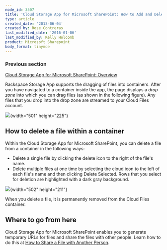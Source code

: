 ```yaml
---
node_id: 3507
title: 'Cloud Storage App for Microsoft SharePoint: How to Add and Delete Files in a Container'
type: article
created_date: '2013-06-04'
created_by: Rose Contreras
last_modified_date: '2016-01-06'
last_modified_by: Kelly Holcomb
product: Microsoft Sharepoint
body_format: tinymce
---
```


### Previous section

[Cloud Storage App for Microsoft SharePoint:
Overview](/howto/cloud-storage-app-for-microsoft-sharepoint-overview)

Rackspace Storage App supports the dragging of files into containers.
After you have navigated to a container inside the app, the page
displays a *drop zone* into which you can drag files (as shown in the
following figure). Any files that you drop into the drop zone are
streamed to your Cloud Files account.

![](https://8026b2e3760e2433679c-fffceaebb8c6ee053c935e8915a3fbe7.ssl.cf2.rackcdn.com/field/image/Fig%20--%20Add%20File_0.jpg){width="501"
height="225"}

How to delete a file within a container
---------------------------------------

Within the Cloud Storage App for Microsoft SharePoint, you can delete a
file from a container in the following ways:

-   Delete a single file by clicking the delete icon to the right of the
    file's name.
-   Delete multiple files at one time by selecting the cloud icon to the
    left of each file's name and then clicking Delete Selected. Rows
    that you select for deletion are highlighted with a dark
    gray background.

![](https://8026b2e3760e2433679c-fffceaebb8c6ee053c935e8915a3fbe7.ssl.cf2.rackcdn.com/field/image/Fig%20--%20Delete%20Files.jpg){width="502"
height="211"}

When you delete a file, it is permanently removed from the Cloud Files
container.

Where to go from here
---------------------

Cloud Storage App for Microsoft SharePoint enables you to generate
temporary URLs for files and share the files with other people. Learn
how to do this at [How to Share a File with Another
Person](/howto/cloud-storage-app-for-microsoft-sharepoint-how-to-share-a-file-with-another-person).

